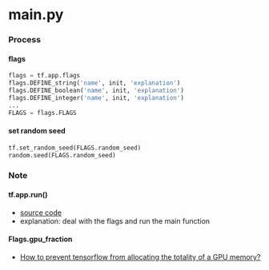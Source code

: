 main.py
======
### Process
#### flags
```python
flags = tf.app.flags
flags.DEFINE_string('name', init, 'explanation')
flags.DEFINE_boolean('name', init, 'explanation')
flags.DEFINE_integer('name', init, 'explanation')
...
FLAGS = flags.FLAGS
```
#### set random seed
```python
tf.set_random_seed(FLAGS.random_seed)
random.seed(FLAGS.random_seed)
```

### Note
#### tf.app.run()
  * [source code](https://github.com/tensorflow/tensorflow/blob/master/tensorflow/python/platform/app.py)  
  * explanation: deal with the flags and run the main function
#### Flags.gpu_fraction
  * [How to prevent tensorflow from allocating the totality of a GPU memory?](http://ppt.cc/R6Ruc)
